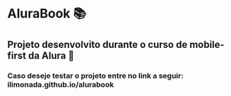 # AluraBook 📚

## Projeto desenvolvito durante o curso de mobile-first da Alura 📱

### Caso deseje testar o projeto entre no link a seguir: ilimonada.github.io/alurabook
